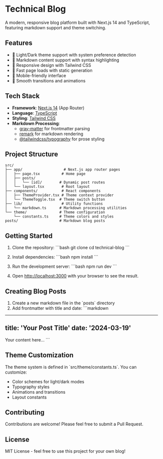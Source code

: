 # Technical Blog

A modern, responsive blog platform built with Next.js 14 and TypeScript, featuring markdown support and theme switching.

## Features

- 🎨 Light/Dark theme support with system preference detection
- 📝 Markdown content support with syntax highlighting
- 🎯 Responsive design with Tailwind CSS
- 🚀 Fast page loads with static generation
- 📱 Mobile-friendly interface
- 🔄 Smooth transitions and animations

## Tech Stack

- **Framework**: [Next.js 14](https://nextjs.org/) (App Router)
- **Language**: [TypeScript](https://www.typescriptlang.org/)
- **Styling**: [Tailwind CSS](https://tailwindcss.com/)
- **Markdown Processing**:
  - [gray-matter](https://github.com/jonschlinkert/gray-matter) for frontmatter parsing
  - [remark](https://github.com/remarkjs/remark) for markdown rendering
  - [@tailwindcss/typography](https://tailwindcss.com/docs/typography-plugin) for prose styling

## Project Structure

```
src/
├── app/                   # Next.js app router pages
│   ├── page.tsx          # Home page
│   ├── posts/
│   │   └── [id]/        # Dynamic post routes
│   └── layout.tsx        # Root layout
├── components/           # React components
│   ├── ThemeProvider.tsx # Theme context provider
│   └── ThemeToggle.tsx  # Theme switch button
├── lib/                  # Utility functions
│   └── markdown.ts      # Markdown processing utilities
└── theme/               # Theme configuration
    └── constants.ts     # Theme colors and styles
posts/                   # Markdown blog posts
```

## Getting Started

1. Clone the repository:
\`\`\`bash
git clone <repository-url>
cd technical-blog
\`\`\`

2. Install dependencies:
\`\`\`bash
npm install
\`\`\`

3. Run the development server:
\`\`\`bash
npm run dev
\`\`\`

4. Open [http://localhost:3000](http://localhost:3000) with your browser to see the result.

## Creating Blog Posts

1. Create a new markdown file in the \`posts\` directory
2. Add frontmatter with title and date:
\`\`\`markdown
---
title: 'Your Post Title'
date: '2024-03-19'
---

Your content here...
\`\`\`

## Theme Customization

The theme system is defined in \`src/theme/constants.ts\`. You can customize:
- Color schemes for light/dark modes
- Typography styles
- Animations and transitions
- Layout constants

## Contributing

Contributions are welcome! Please feel free to submit a Pull Request.

## License

MIT License - feel free to use this project for your own blog!
